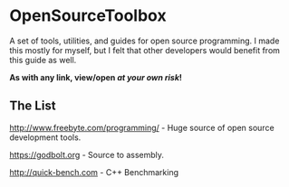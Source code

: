 # OpenSourceToolbox
A set of tools, utilities, and guides for open source programming.
I made this mostly for myself, but I felt that other developers would benefit from this guide as well.

**As with any link, view/open _at your own risk_!**

## The List
http://www.freebyte.com/programming/ - Huge source of open source development tools.

https://godbolt.org - Source to assembly.

http://quick-bench.com - C++ Benchmarking
